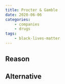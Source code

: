 ```yaml
---
title: Procter & Gamble
date: 2020-06-06
categories:
    - companies
    - drugs
tags:
    - black-lives-matter
---
```


## Reason


## Alternative

